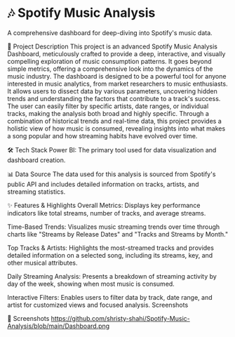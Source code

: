 # 🎶 Spotify Music Analysis
A comprehensive dashboard for deep-diving into Spotify's music data.

📝 Project Description
This project is an advanced Spotify Music Analysis Dashboard, meticulously crafted to provide a deep, interactive, and visually compelling exploration of music consumption patterns. It goes beyond simple metrics, offering a comprehensive look into the dynamics of the music industry. The dashboard is designed to be a powerful tool for anyone interested in music analytics, from market researchers to music enthusiasts. It allows users to dissect data by various parameters, uncovering hidden trends and understanding the factors that contribute to a track's success. The user can easily filter by specific artists, date ranges, or individual tracks, making the analysis both broad and highly specific. Through a combination of historical trends and real-time data, this project provides a holistic view of how music is consumed, revealing insights into what makes a song popular and how streaming habits have evolved over time.

🛠️ Tech Stack
Power BI: The primary tool used for data visualization and dashboard creation.

📊 Data Source
The data used for this analysis is sourced from Spotify's public API and includes detailed information on tracks, artists, and streaming statistics.

✨ Features & Highlights
Overall Metrics: Displays key performance indicators like total streams, number of tracks, and average streams.

Time-Based Trends: Visualizes music streaming trends over time through charts like "Streams by Release Dates" and "Tracks and Streams by Month."

Top Tracks & Artists: Highlights the most-streamed tracks and provides detailed information on a selected song, including its streams, key, and other musical attributes.

Daily Streaming Analysis: Presents a breakdown of streaming activity by day of the week, showing when most music is consumed.

Interactive Filters: Enables users to filter data by track, date range, and artist for customized views and focused analysis.
Screenshots

📸 Screenshots
https://github.com/shristy-shahi/Spotify-Music-Analysis/blob/main/Dashboard.png
